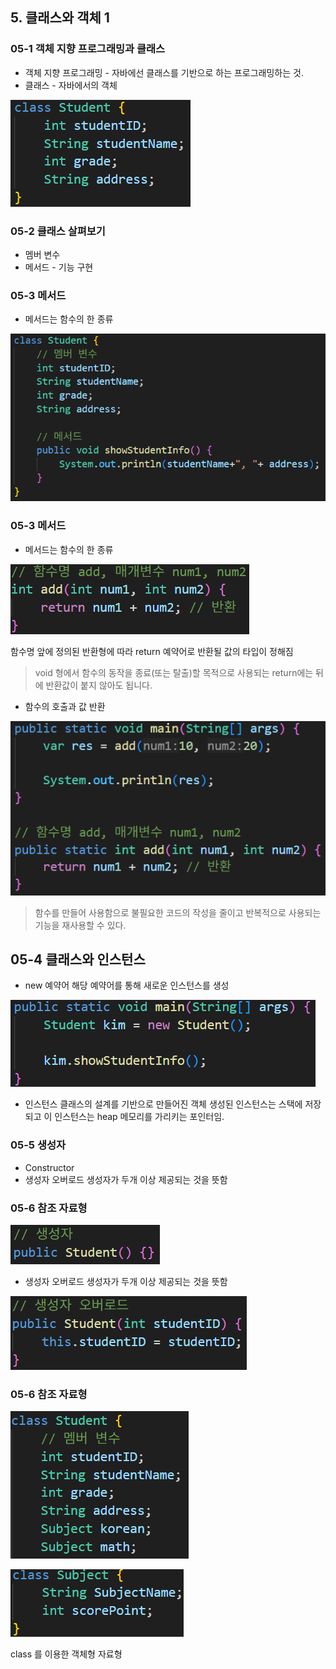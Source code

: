 ## 5. 클래스와 객체 1
### 05-1 객체 지향 프로그래밍과 클래스
- 객체 지향 프로그래밍 - 자바에선 클래스를 기반으로 하는 프로그래밍하는 것.
- 클래스 - 자바에서의 객체

![](./img/Pasted%20image%2020250428213007.png)

### 05-2 클래스 살펴보기
- 멤버 변수
- 메서드 - 기능 구현
### 05-3 메서드
- 메서드는 함수의 한 종류

![](./img/Pasted%20image%2020250428213502.png)
### 05-3 메서드
- 메서드는 함수의 한 종류

![](./img/Pasted%20image%2020250428213804.png)

함수명 앞에 정의된 반환형에 따라 return 예약어로 반환될 값의 타입이 정해짐

> void 형에서 함수의 동작을 종료(또는 탈출)할 목적으로 사용되는 return에는 뒤에 반환값이 붙지 않아도 됩니다.

- 함수의 호출과 값 반환

![](./img/Pasted%20image%2020250428214417.png)

> 함수를 만들어 사용함으로 불필요한 코드의 작성을 줄이고 반복적으로 사용되는 기능을 재사용할 수 있다.

## 05-4 클래스와 인스턴스
- new 예약어
  해당 예약어를 통해 새로운 인스턴스를 생성

![](./img/Pasted%20image%2020250428215309.png)

- 인스턴스
  클래스의 설계를 기반으로 만들어진 객체 
  생성된 인스턴스는 스택에 저장되고 이 인스턴스는 heap 메모리를 가리키는 포인터임.
### 05-5 생성자
- Constructor
- 생성자 오버로드
  생성자가 두개 이상 제공되는 것을 뜻함
### 05-6 참조 자료형

![](./img/Pasted%20image%2020250428215726.png)

- 생성자 오버로드
  생성자가 두개 이상 제공되는 것을 뜻함

![](./img/Pasted%20image%2020250428220018.png)

### 05-6 참조 자료형

![](./img/Pasted%20image%2020250428220943.png)

![](./img/Pasted%20image%2020250428220952.png)

class 를 이용한 객체형 자료형